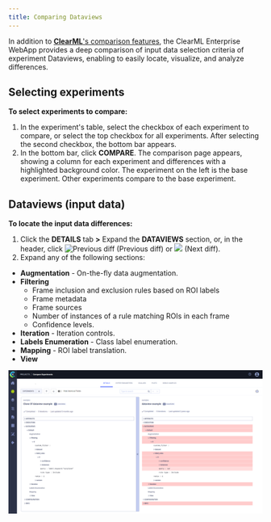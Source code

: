 ```yaml
--- 
title: Comparing Dataviews
---
```


In addition to [**ClearML**'s comparison features](../../webapp/webapp_exp_comparing.md), the ClearML Enterprise WebApp 
provides a deep comparison of input data selection criteria of experiment Dataviews, enabling to easily locate, visualize, and analyze differences.

## Selecting experiments 

**To select experiments to compare:**

1. In the experiment's table, select the checkbox of each experiment to compare, or select the top checkbox for all experiments. 
   After selecting the second checkbox, the bottom bar appears.
1. In the bottom bar, click **COMPARE**. The comparison page appears, showing a column for each experiment and differences with 
   a highlighted background color. The experiment on the left is the base experiment. Other experiments compare to the base experiment.

## Dataviews (input data)

**To locate the input data differences:**

1. Click the **DETAILS** tab **>** Expand the **DATAVIEWS** section, or, in the header, click <img src="/docs/latest/icons/ico-previous-diff.svg" alt="Previous diff" className="icon size-md" /> 
   (Previous diff) or <img src="/docs/latest/icons/ico-next-diff.svg" className="icon size-md space-sm" /> (Next diff).
1. Expand any of the following sections:

* **Augmentation** - On-the-fly data augmentation.
* **Filtering** 
  * Frame inclusion and exclusion rules based on ROI labels
  * Frame metadata
  * Frame sources 
  * Number of instances of a rule matching ROIs in each frame
  * Confidence levels.
* **Iteration** - Iteration controls.
* **Labels Enumeration** - Class label enumeration.
* **Mapping** - ROI label translation.
* **View**

![image](../../img/hyperdatasets/web-app/compare_dataviews.png)